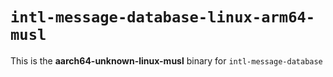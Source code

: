 # `intl-message-database-linux-arm64-musl`

This is the **aarch64-unknown-linux-musl** binary for `intl-message-database`
